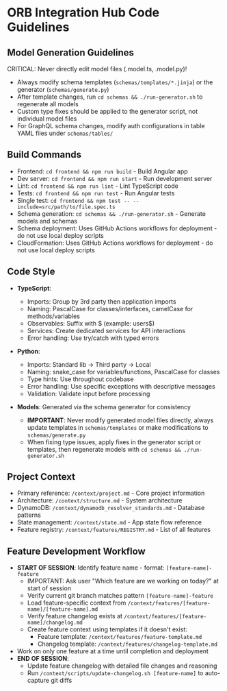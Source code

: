 # ORB Integration Hub Code Guidelines

## Model Generation Guidelines
CRITICAL: Never directly edit model files (.model.ts, .model.py)! 
- Always modify schema templates (`schemas/templates/*.jinja`) or the generator (`schemas/generate.py`)
- After template changes, run `cd schemas && ./run-generator.sh` to regenerate all models
- Custom type fixes should be applied to the generator script, not individual model files
- For GraphQL schema changes, modify auth configurations in table YAML files under `schemas/tables/`

## Build Commands
- Frontend: `cd frontend && npm run build` - Build Angular app
- Dev server: `cd frontend && npm run start` - Run development server
- Lint: `cd frontend && npm run lint` - Lint TypeScript code
- Tests: `cd frontend && npm run test` - Run Angular tests 
- Single test: `cd frontend && npm test -- --include=src/path/to/file.spec.ts`
- Schema generation: `cd schemas && ./run-generator.sh` - Generate models and schemas
- Schema deployment: Uses GitHub Actions workflows for deployment - do not use local deploy scripts
- CloudFormation: Uses GitHub Actions workflows for deployment - do not use local deploy scripts

## Code Style
- **TypeScript**: 
  - Imports: Group by 3rd party then application imports
  - Naming: PascalCase for classes/interfaces, camelCase for methods/variables
  - Observables: Suffix with $ (example: users$)
  - Services: Create dedicated services for API interactions
  - Error handling: Use try/catch with typed errors

- **Python**:
  - Imports: Standard lib → Third party → Local
  - Naming: snake_case for variables/functions, PascalCase for classes
  - Type hints: Use throughout codebase
  - Error handling: Use specific exceptions with descriptive messages
  - Validation: Validate input before processing

- **Models**: Generated via the schema generator for consistency
  - **IMPORTANT**: Never modify generated model files directly, always update templates in `schemas/templates` or make modifications to `schemas/generate.py`
  - When fixing type issues, apply fixes in the generator script or templates, then regenerate models with `cd schemas && ./run-generator.sh`

## Project Context
- Primary reference: `/context/project.md` - Core project information
- Architecture: `/context/structure.md` - System architecture
- DynamoDB: `/context/dynamodb_resolver_standards.md` - Database patterns
- State management: `/context/state.md` - App state flow reference
- Feature registry: `/context/features/REGISTRY.md` - List of all features

## Feature Development Workflow
- **START OF SESSION**: Identify feature name - format: `[feature-name]-feature`
  - IMPORTANT: Ask user "Which feature are we working on today?" at start of session
  - Verify current git branch matches pattern `[feature-name]-feature`
  - Load feature-specific context from `/context/features/[feature-name]/[feature-name].md`
  - Verify feature changelog exists at `/context/features/[feature-name]/changelog.md`
  - Create feature context using templates if it doesn't exist:
    - Feature template: `/context/features/feature-template.md`
    - Changelog template: `/context/features/changelog-template.md`
- Work on only one feature at a time until completion and deployment
- **END OF SESSION**: 
  - Update feature changelog with detailed file changes and reasoning
  - Run `/context/scripts/update-changelog.sh [feature-name]` to auto-capture git diffs